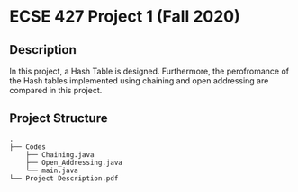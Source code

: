 # ECSE 427 Project 1 (Fall 2020)

## Description
In this project, a Hash Table is designed. Furthermore, the perofromance of the Hash tables implemented using chaining and open addressing are compared in this project.


## Project Structure

```console
.
├── Codes
    ├── Chaining.java
    ├── Open_Addressing.java
    └── main.java
└── Project Description.pdf
```
